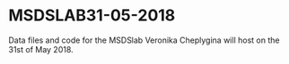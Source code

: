 # MSDSLAB31-05-2018
Data files and code for the MSDSlab Veronika Cheplygina will host on the 31st of May 2018.
